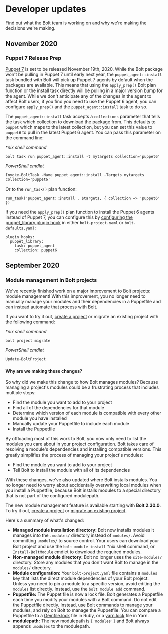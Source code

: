 # Developer updates

Find out what the Bolt team is working on and why we're making the decisions
we're making.

## November 2020

### Puppet 7 Release Prep

[Puppet 7](https://puppet.com/docs/puppet/7.0/puppet_index.html) is set to be released November
19th, 2020. While the Bolt package won't be pulling in Puppet 7 until early next year, the
`puppet_agent::install` task bundled with Bolt will pick up Puppet 7 agents by default when the
packages are available. This means that using the `apply_prep()` Bolt plan function or the install
task directly will be pulling in a major version bump for the agent. While we don't anticipate any
of the changes in the agent to affect Bolt users, if you find you need to use the Puppet 6 agent, you
can configure `apply_prep()` and the `puppet_agent::install` task to do so.

The `puppet_agent::install` task accepts a `collections` parameter that tells the task which
collection to download the package from. This defaults to `puppet` which maps to the latest
collection, but you can set this value to `puppet6` to pull in the latest Puppet 6 agent. You can
pass this parameter on the command line:

_\*nix shell command_
```
bolt task run puppet_agent::install -t mytargets collection='puppet6'
```

_PowerShell cmdlet_
```
Invoke-BoltTask -Name puppet_agent::install -Targets mytargets collection='puppet6'
```

Or to the `run_task()` plan function:
```
run_task('puppet_agent::install', $targets, { collection => 'puppet6' })
```

If you need the `apply_prep()` plan function to install the Puppet 6 agents instead of Puppet 7, you
can configure this by [configuring the puppet_library plugin
hook](using_plugins.md#puppet-library-plugins) in either `bolt-project.yaml` or
`bolt-defaults.yaml`:

```
plugin_hooks:
  puppet_library:
    task: puppet_agent
    collection: puppet6
```

## September 2020

### Module management in Bolt projects

We've recently finished work on a major improvement to Bolt projects: module
management! With this improvement, you no longer need to manually manage your
modules and their dependencies in a Puppetfile and can instead automate that
process with Bolt.

If you want to try it out, [create a
project](bolt_installing_modules.md#create-a-bolt-project-with-pre-installed-modules)
or migrate an existing project with the following command:

_\*nix shell command_

```shell
bolt project migrate
```

_PowerShell cmdlet_

```powershell
Update-BoltProject
```

#### Why are we making these changes?

So why did we make this change to how Bolt manages modules? Because managing a
project's modules could be a frustrating process that includes multiple steps:

- Find the module you want to add to your project
- Find all of the dependencies for that module
- Determine which version of each module is compatible with every other module
  you have installed
- Manually update your Puppetfile to include each module
- Install the Puppetfile

By offloading most of this work to Bolt, you now only need to list the modules
you care about in your project configuration. Bolt takes care of resolving a
module's dependencies and installing compatible versions. This greatly
simplifies the process of managing your project's modules:

- Find the module you want to add to your project
- Tell Bolt to install the module with all of its dependencies

With these changes, we've also updated where Bolt installs modules. You no
longer need to worry about accidentally overwriting local modules when you
install a Puppetfile, because Bolt installs modules to a special directory that
is not part of the configured modulepath.

The new module management feature is available starting with **Bolt 2.30.0**. To
try it out, [create a
project](bolt_installing_modules.md#create-a-bolt-project-with-pre-installed-modules)
or [migrate an existing project](./projects.md#migrate-a-bolt-project).

Here's a summary of what's changed:

- **Managed module installation directory:** Bolt now installs modules it
  manages into the `.modules/` directory instead of `modules/`. Avoid committing
  `.modules/` to source control. Your users can download your Bolt project and
  use the `bolt module install` *nix shell command, or `Install-BoltModule`
  cmdlet to download the required modules.
- **Non-managed module directory:** Bolt no longer uses the `site-modules/`
  directory. Store any modules that you don't want Bolt to manage in the
  `modules/` directory.
- **Module configuration:** Your `bolt-project.yaml` file contains a `modules`
  key that lists the direct module dependencies of your Bolt project. Unless you
  need to pin a module to a specific version, avoid editing the `modules` list
  directly. Instead, use the `bolt module add` command.
- **Puppetfile:** The Puppet file is now a lock file. Bolt generates a
  Puppetfile each time you modify your modules with a Bolt command. Do not edit
  the Puppetfile directly. Instead, use Bolt commands to manage your modules,
  and rely on Bolt to manage the Puppetfile. You can compare a Puppetfile to a
  [Gemfile.lock](https://bundler.io/rationale.html#checking-your-code-into-version-control)
  file in Ruby, or a
  [yarn.lock](https://classic.yarnpkg.com/en/docs/yarn-lock/) file in Yarn.
- **modulepath:** The new modulepath is `['modules']` and Bolt always appends
  `.modules` to the modulepath.
